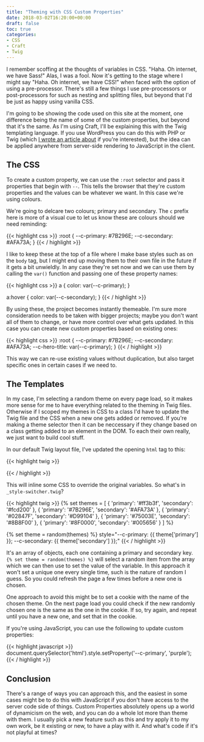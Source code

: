 ```yaml
---
title: "Theming with CSS Custom Properties"
date: 2018-03-02T16:20:00+00:00
draft: false
toc: true
categories: 
- CSS
- Craft
- Twig
---
```


I remember scoffing at the thoughts of variables in CSS. "Haha. Oh internet, we have Sass!" Alas, I was a fool. Now it's getting to the stage where I might say "Haha. Oh internet, we have CSS!" when faced with the option of using a pre-processor. There's still a few things I use pre-processors or post-processors for such as nesting and splitting files, but beyond that I'd be just as happy using vanilla CSS.

I'm going to be showing the code used on this site at the moment, one difference being the name of some of the custom properties, but beyond that it's the same. As I'm using Craft, I'll be explaining this with the Twig templating language. If you use WordPress you can do this with PHP or Twig (which <a href="https://css-tricks.com/timber-and-twig-reignited-my-love-for-wordpress/" target="_blank" rel="noopener">I wrote an article about</a> if you're interested), but the idea can be applied anywhere from server-side rendering to JavaScript in the client.

## The CSS

To create a custom property, we can use the <code>:root</code> selector and pass it properties that begin with <code>--</code>. This tells the browser that they're custom properties and the values can be whatever we want. In this case we're using colours.

We're going to delcare two colours; primary and secondary. The <code>c</code> prefix here is more of a visual cue to let us know these are colours should we need reminding:


{{< highlight css >}}
:root {
  --c-primary: #7B296E;
  --c-secondary: #AFA73A;
}
{{< / highlight >}}

I like to keep these at the top of a file where I make base styles such as on the <code>body</code> tag, but I might end up moving them to their own file in the future if it gets a bit unwieldly. In any case they're set now and we can use them by calling the <code>var()</code> function and passing one of these property names:


{{< highlight css >}}
a {
  color: var(--c-primary);
}

a:hover {
  color: var(--c-secondary);
}
{{< / highlight >}}

By using these, the project becomes instantly themeable. I'm sure more consideration needs to be taken with bigger projects; maybe you don't want all of them to change, or have more control over what gets updated. In this case you can create new custom properties based on existing ones:


{{< highlight css >}}
:root {
  --c-primary: #7B296E;
  --c-secondary: #AFA73A;
  --c-hero-title: var(--c-primary);
}
{{< / highlight >}}

This way we can re-use existing values without duplication, but also target specific ones in certain cases if we need to.

## The Templates

In my case, I'm selecting a random theme on every page load, so it makes more sense for me to have everything related to the theming in Twig files. Otherwise if I scoped my themes in CSS to a class I'd have to update the Twig file and the CSS when a new one gets added or removed. If you're making a theme selector then it can be neccessary if they change based on a class getting added to an element in the DOM. To each their own really, we just want to build cool stuff.

In our default Twig layout file, I've updated the opening <code>html</code> tag to this:


{{< highlight twig >}}
<html lang="en" {% include 'components/_style-switcher' %}>
{{< / highlight >}}

This will inline some CSS to override the original variables. So what's in <code>_style-switcher.twig</code>?


{{< highlight twig >}}
{% set themes = [
  {
    'primary': '#ff3b3f',
    'secondary': '#fcd200'
  },
  {
    'primary': '#7B296E',
    'secondary': '#AFA73A'
  },
  {
    'primary': '#02847F',
    'secondary': '#D99104'
  },
  {
    'primary': '#75003E',
    'secondary': '#8B8F00'
  },
  {
    'primary': '#8F0000',
    'secondary': '#005656'
  }
] %}

{% set theme = random(themes) %}
style="--c-primary: {{ theme['primary'] }}; --c-secondary: {{ theme['secondary'] }};"
{{< / highlight >}}

It's an array of objects, each one containing a primary and secondary key. <code>{% set theme = random(themes) %}</code> will select a random item from the array which we can then use to set the value of the variable. In this approach it won't set a unique one every single time, such is the nature of random I guess. So you could refresh the page a few times before a new one is chosen.

One approach to avoid this might be to set a cookie with the name of the chosen theme. On the next page load you could check if the new randomly chosen one is the same as the one in the cookie. If so, try again, and repeat until you have a new one, and set that in the cookie.

If you're using JavaScript, you can use the following to update custom properties:


{{< highlight javascript >}}
document.querySelector('html').style.setProperty('--c-primary', 'purple');
{{< / highlight >}}

## Conclusion

There's a range of ways you can approach this, and the easiest in some cases might be to do this with JavaScript if you don't have access to the server code side of things. Custom Properties absolutely opens up a world of dynamicism on the web, and you can do a whole lot more than theme with them. I usually pick a new feature such as this and try apply it to my own work, be it existing or new, to have a play with it. And what's code if it's not playful at times?
